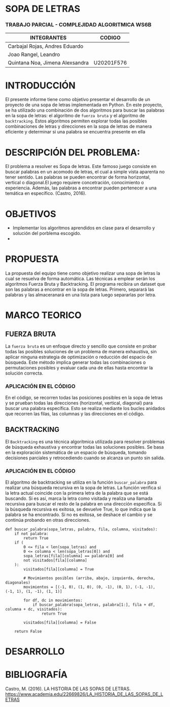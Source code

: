 # SOPA DE LETRAS
### TRABAJO PARCIAL - COMPLEJIDAD ALGORITMICA WS6B

INTEGRANTES | CODIGO| 
-|-|
Carbajal Rojas, Andres Eduardo|   
Joao Rangel, Leandro| | 
Quintana Noa, Jimena Alexsandra|U20201F576|

# INTRODUCCIÓN 
El presente informe tiene como objetivo presentar el desarrollo de un proyecto de una sopa de letras implementada en Python.
En este proyecto, se ha utilizado una combinación de dos algoritmos para buscar las palabras en la sopa de letras: el algoritmo de `fuerza bruta` y el algoritmo de `backtracking`. Estos algoritmos permiten explorar todas las posibles combinaciones de letras y direcciones en la sopa de letras de manera eficiente y determinar si una palabra se encuentra presente en ella

# DESCRIPCIÓN DEL PROBLEMA:

El problema a resolver es Sopa de letras. Este famoso juego consiste en buscar palabras en un acomodo de letras, el cual a simple vista aparenta no tener sentido. Las palabras se pueden encontrar de forma horizontal, vertical o diagonal.El juego requiere concetración, conocimiento o experiencia. Además, las palabras a encontrar pueden pertenecer a una temática en específico. (Castro, 2016). 

# OBJETIVOS

- Implementar los algoritmos aprendidos en clase para el desarrollo y solución del porblema escogido.
- 

# PROPUESTA

La propuesta del equipo tiene como objetivo realizar una sopa de letras la cual se resuelva de forma automática. Las técnicas a emplear serán los algoritmos Fuerza Bruta y Backtracking.
El programa recibira un dataset que son las palabras a encontrar en la sopa de letras. Primero, separará las palabras y las almaceranará en una lista para luego separarlas por letra.

# MARCO TEORICO 

## FUERZA BRUTA
La `fuerza bruta` es un enfoque directo y sencillo que consiste en probar todas las posibles soluciones de un problema de manera exhaustiva, sin aplicar ninguna estrategia de optimización o reducción del espacio de búsqueda. Este método implica generar todas las combinaciones o permutaciones posibles y evaluar cada una de ellas hasta encontrar la solución correcta.

### APLICACIÓN EN EL CÓDIGO
En el código, se recorren todas las posiciones posibles en la sopa de letras y se prueban todas las direcciones (horizontal, vertical, diagonal) para buscar una palabra específica. Esto se realiza mediante los bucles anidados que recorren las filas, las columnas y las direcciones en el código.



## BACKTRACKING
El `Backtracking` es una técnica algorítmica utilizada para resolver problemas de búsqueda exhaustiva y encontrar todas las soluciones posibles. Se basa en la exploración sistemática de un espacio de búsqueda, tomando decisiones parciales y retrocediendo cuando se alcanza un punto sin salida.

### APLICACIÓN EN EL CÓDIGO
El algoritmo de backtracking se utiliza en la función `buscar_palabra` para realizar una búsqueda recursiva en la sopa de letras. La función verifica si la letra actual coincide con la primera letra de la palabra que se está buscando. Si es así, marca la letra como visitada y realiza una llamada recursiva para buscar el resto de la palabra en una dirección específica. Si la búsqueda recursiva es exitosa, se devuelve True, lo que indica que la palabra se ha encontrado. Si no es exitosa, se deshace el cambio y se continúa probando en otras direcciones.

    def buscar_palabra(sopa_letras, palabra, fila, columna, visitados):
        if not palabra:
            return True
        if (
            0 <= fila < len(sopa_letras) and
            0 <= columna < len(sopa_letras[0]) and
            sopa_letras[fila][columna] == palabra[0] and
            not visitados[fila][columna]
        ):
            visitados[fila][columna] = True

            # Movimientos posibles (arriba, abajo, izquierda, derecha, diagonales)
            movimientos = [(-1, 0), (1, 0), (0, -1), (0, 1), (-1, -1), (-1, 1), (1, -1), (1, 1)]

            for df, dc in movimientos:
                if buscar_palabra(sopa_letras, palabra[1:], fila + df, columna + dc, visitados):
                    return True

            visitados[fila][columna] = False

        return False

# DESARROLLO



# BIBLIOGRAFÍA
Castro, M. (2016). LA HISTORIA DE LAS SOPAS DE LETRAS. https://www.academia.edu/22669826/LA_HISTORIA_DE_LAS_SOPAS_DE_LETRAS 

